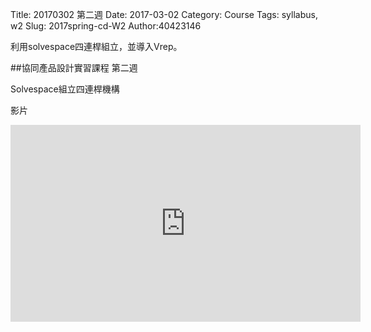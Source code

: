 Title: 20170302 第二週
Date: 2017-03-02
Category: Course
Tags: syllabus, w2
Slug: 2017spring-cd-W2
Author:40423146

利用solvespace四連桿組立，並導入Vrep。

<!-- PELICAN_END_SUMMARY -->

##協同產品設計實習課程 第二週

Solvespace組立四連桿機構

影片
<iframe width="560" height="315" src="https://www.youtube.com/embed/yO1onYoPCGw" frameborder="0" allowfullscreen></iframe>
